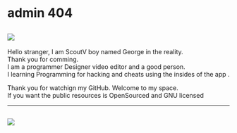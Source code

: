 # admin 404

![](https://www.intel.com/content/dam/develop/external/us/en/images/gnu-782854.jpg)
---

Hello stranger, I am ScoutV boy named George in the reality.  
Thank you for comming.  
I am a programmer Designer video editor and a good person.  
I learning Programming for hacking and cheats using the insides of the app  .

Thank you for watchign my GitHub.
Welcome to my space.  
If you want the public resources is OpenSourced and GNU licensed

---

![](https://upload.wikimedia.org/wikipedia/commons/9/93/GPLv3_Logo.svg)
---
